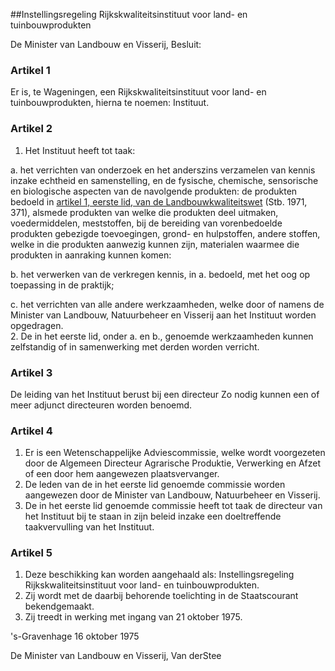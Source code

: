 <meta http-equiv='Content-Type' content='text/html; charset=utf-8' />

##Instellingsregeling Rijkskwaliteitsinstituut voor land- en tuinbouwprodukten

De Minister van Landbouw en Visserij,  Besluit:    

### Artikel  1  

Er is, te Wageningen, een Rijkskwaliteitsinstituut voor land- en tuinbouwprodukten, hierna te noemen: Instituut. 

### Artikel  2  

1.  Het Instituut heeft tot taak: 

a. het verrichten van onderzoek en het anderszins verzamelen van kennis inzake echtheid en samenstelling, en de fysische, chemische, sensorische en biologische aspecten van de navolgende produkten:  de produkten bedoeld in [artikel 1, eerste lid, van de Landbouwkwaliteitswet](../../../../../../../../wet/landbouwkwaliteitswet/BWBR0002755/README.md) (Stb. 1971, 371), alsmede produkten van welke die produkten deel uitmaken, voedermiddelen, meststoffen, bij de bereiding van vorenbedoelde produkten gebezigde toevoegingen, grond- en hulpstoffen, andere stoffen, welke in die produkten aanwezig kunnen zijn, materialen waarmee die produkten in aanraking kunnen komen: 

b. het verwerken van de verkregen kennis, in a. bedoeld, met het oog op toepassing in de praktijk; 

c. het verrichten van alle andere werkzaamheden, welke door of namens de Minister van Landbouw, Natuurbeheer en Visserij aan het Instituut worden opgedragen.    
2.  De in het eerste lid, onder a. en b., genoemde werkzaamheden kunnen zelfstandig of in samenwerking met derden worden verricht.  

### Artikel  3  

De leiding van het Instituut berust bij een directeur Zo nodig kunnen een of meer adjunct directeuren worden benoemd. 

### Artikel  4  

1.  Er is een Wetenschappelijke Adviescommissie, welke wordt voorgezeten door de Algemeen Directeur Agrarische Produktie, Verwerking en Afzet of een door hem aangewezen plaatsvervanger.   
2.  De leden van de in het eerste lid genoemde commissie worden aangewezen door de Minister van Landbouw, Natuurbeheer en Visserij.   
3.  De in het eerste lid genoemde commissie heeft tot taak de directeur van het Instituut bij te staan in zijn beleid inzake een doeltreffende taakvervulling van het Instituut.  

### Artikel  5  

1.  Deze beschikking kan worden aangehaald als: Instellingsregeling Rijkskwaliteitsinstituut voor land- en tuinbouwprodukten.   
2.  Zij wordt met de daarbij behorende toelichting in de Staatscourant bekendgemaakt.   
3.  Zij treedt in werking met ingang van 21 oktober 1975.  

's-Gravenhage 
16 oktober 1975    

De 
Minister van Landbouw en Visserij, 
Van derStee      
